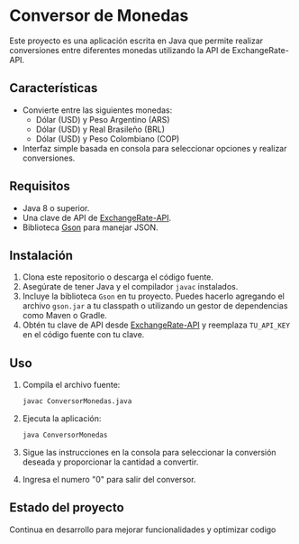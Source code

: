# Conversor de Monedas

Este proyecto es una aplicación escrita en Java que permite realizar conversiones entre diferentes monedas utilizando la API de ExchangeRate-API.

## Características

- Convierte entre las siguientes monedas:
  - Dólar (USD) y Peso Argentino (ARS)
  - Dólar (USD) y Real Brasileño (BRL)
  - Dólar (USD) y Peso Colombiano (COP)
- Interfaz simple basada en consola para seleccionar opciones y realizar conversiones.

## Requisitos

- Java 8 o superior.
- Una clave de API de [ExchangeRate-API](https://www.exchangerate-api.com/).
- Biblioteca [Gson](https://github.com/google/gson) para manejar JSON.

## Instalación

1. Clona este repositorio o descarga el código fuente.
2. Asegúrate de tener Java y el compilador `javac` instalados.
3. Incluye la biblioteca `Gson` en tu proyecto. Puedes hacerlo agregando el archivo `gson.jar` a tu classpath o utilizando un gestor de dependencias como Maven o Gradle.
4. Obtén tu clave de API desde [ExchangeRate-API](https://www.exchangerate-api.com/) y reemplaza `TU_API_KEY` en el código fuente con tu clave.

## Uso

1. Compila el archivo fuente:

    ```bash
    javac ConversorMonedas.java
    ```

2. Ejecuta la aplicación:

    ```bash
    java ConversorMonedas
    ```

3. Sigue las instrucciones en la consola para seleccionar la conversión deseada y proporcionar la cantidad a convertir.

4. Ingresa el numero "0" para salir del conversor.

## Estado del proyecto

Continua en desarrollo para mejorar funcionalidades y optimizar codigo

